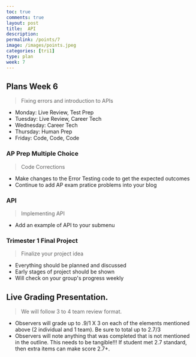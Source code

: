 ```yaml
---
toc: true
comments: true
layout: post
title:  API
description: 
permalink: /points/7
image: /images/points.jpeg
categories: [tri1]
type: plan
week: 7
---
```


## Plans Week 6
> Fixing errors and introduction to APIs
- Monday: Live Review, Test Prep
- Tuesday: Live Review, Career Tech
- Wednesday: Career Tech
- Thursday: Human Prep
- Friday: Code, Code, Code

### AP Prep Multiple Choice 
> Code Corrections
- Make changes to the Error Testing code to get the expected outcomes
- Continue to add AP exam pratice problems into your blog  

### API
> Implementing API
- Add an example of API to your submenu

### Trimester 1 Final Project
> Finalize your project idea
- Everything should be planned and discussed 
- Early stages of project should be shown 
- Will check on your group's progress weekly

## Live Grading Presentation.  
> We will follow 3 to 4 team review format.   
- Observers will grade up to .9/1 X 3 on each of the elements mentioned above (2 individual and 1 team). Be sure to total up to 2.7/3
- Observers will note anything that was completed that is not mentioned in the outline.  This needs to be tangible!!!  If student met 2.7 standard, then extra items can make score 2.7+.